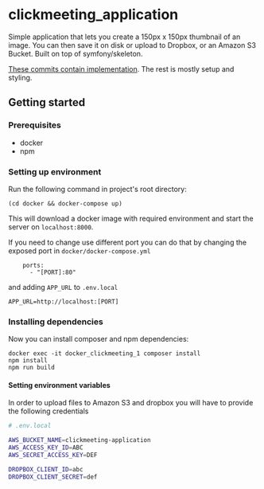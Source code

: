 # clickmeeting_application

Simple application that lets you create a 150px x 150px thumbnail of an image. You can then save it on disk or upload to Dropbox, or an Amazon S3 Bucket.
Built on top of symfony/skeleton.

[These commits contain implementation](https://github.com/njdarda/clickmeeting_application/compare/b57cea781333a3759cdba8d1f07229e3a18d42bf...17a11482c209208156a033960752adeb8caad98f). The rest is mostly setup and styling.

## Getting started

### Prerequisites
- docker
- npm

### Setting up environment
Run the following command in project's root directory:
```
(cd docker && docker-compose up)
```
This will download a docker image with required environment and start the server on `localhost:8000`.

If you need to change use different port you can do that by changing the exposed port in `docker/docker-compose.yml`
```
    ports:
      - "[PORT]:80"
```
and adding `APP_URL` to `.env.local`
```
APP_URL=http://localhost:[PORT]
```

### Installing dependencies
Now you can install composer and npm dependencies:
```
docker exec -it docker_clickmeeting_1 composer install
npm install
npm run build
```
#### Setting environment variables
In order to upload files to Amazon S3 and dropbox you will have to provide the following credentials
```bash
# .env.local

AWS_BUCKET_NAME=clickmeeting-application
AWS_ACCESS_KEY_ID=ABC
AWS_SECRET_ACCESS_KEY=DEF

DROPBOX_CLIENT_ID=abc
DROPBOX_CLIENT_SECRET=def
```
